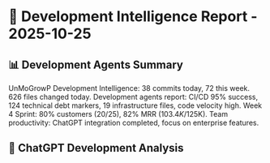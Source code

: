 # 🚀 Development Intelligence Report - 2025-10-25

## 📊 Development Agents Summary
UnMoGrowP Development Intelligence: 38 commits today, 72 this week. 626 files changed today. Development agents report: CI/CD 95% success, 124 technical debt markers, 19 infrastructure files, code velocity high. Week 4 Sprint: 80% customers (20/25), 82% MRR ($103.4K/$125K). Team productivity: ChatGPT integration completed, focus on enterprise features.

## 🧠 ChatGPT Development Analysis
